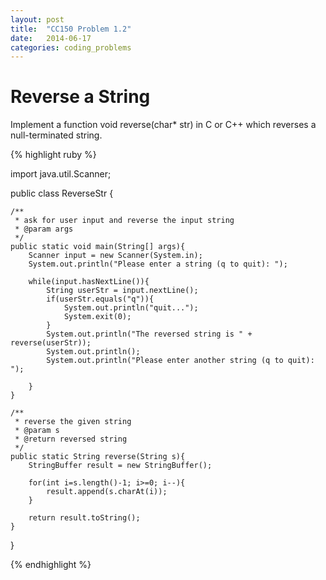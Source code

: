 ```yaml
---
layout: post
title:  "CC150 Problem 1.2"
date:   2014-06-17
categories: coding_problems
---
```


# Reverse a String

Implement a function void reverse(char* str) in C or C++ which reverses a null-terminated string.


{% highlight ruby %}

import java.util.Scanner;

public class ReverseStr {
	
	/**
	 * ask for user input and reverse the input string
	 * @param args
	 */
    public static void main(String[] args){
    	Scanner input = new Scanner(System.in);
    	System.out.println("Please enter a string (q to quit): ");
    	
    	while(input.hasNextLine()){
    		String userStr = input.nextLine();
    		if(userStr.equals("q")){
    			System.out.println("quit...");
    			System.exit(0);
    		}
    		System.out.println("The reversed string is " + reverse(userStr));
    		System.out.println();
    		System.out.println("Please enter another string (q to quit): ");
    		
    	}
    }
    
    /**
     * reverse the given string
     * @param s
     * @return reversed string
     */
    public static String reverse(String s){
    	StringBuffer result = new StringBuffer();
    	
    	for(int i=s.length()-1; i>=0; i--){
    		result.append(s.charAt(i));
    	}
    	
    	return result.toString();
    }
}

{% endhighlight %}

